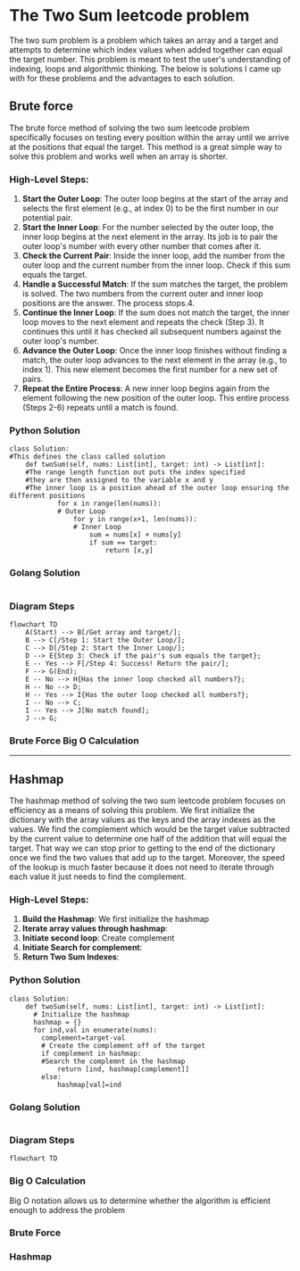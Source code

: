 # The Two Sum leetcode problem

The two sum problem is a problem which takes an array and a target and attempts to determine which index values when added together can equal the target number. This problem is meant to test the user's understanding of indexing, loops and algorithmic thinking. The below is solutions I came up with for these problems and the advantages to each solution. 

## Brute force 

The brute force method of solving the two sum leetcode problem specifically focuses on testing every position within the array until we arrive at the positions that equal the target. This method is a great simple way to solve this problem and works well when an array is shorter. 

### High-Level Steps:

1. **Start the Outer Loop**: The outer loop begins at the start of the array and selects the first element (e.g., at index 0) to be the first number in our potential pair.
2. **Start the Inner Loop**: For the number selected by the outer loop, the inner loop begins at the next element in the array. Its job is to pair the outer loop's number with every other number that comes after it.
3. **Check the Current Pair**: Inside the inner loop, add the number from the outer loop and the current number from the inner loop. Check if this sum equals the target.
4. **Handle a Successful Match**: If the sum matches the target, the problem is solved. The two numbers from the current outer and inner loop positions are the answer. The process stops.4.
5. **Continue the Inner Loop**: If the sum does not match the target, the inner loop moves to the next element and repeats the check (Step 3). It continues this until it has checked all subsequent numbers against the outer loop's number.
6. **Advance the Outer Loop**: Once the inner loop finishes without finding a match, the outer loop advances to the next element in the array (e.g., to index 1). This new element becomes the first number for a new set of pairs.
7. **Repeat the Entire Process**: A new inner loop begins again from the element following the new position of the outer loop. This entire process (Steps 2-6) repeats until a match is found.

### Python Solution 

~~~
class Solution:
#This defines the class called solution 
    def twoSum(self, nums: List[int], target: int) -> List[int]:
    #The range length function out puts the index specified
    #they are then assigned to the variable x and y
    #The inner loop is a position ahead of the outer loop ensuring the different positions 
            for x in range(len(nums)):
            # Outer Loop       
                for y in range(x+1, len(nums)):
                # Inner Loop
                    sum = nums[x] + nums[y]
                    if sum == target: 
                        return [x,y]
~~~

### Golang Solution 

~~~
~~~          
### Diagram Steps 
```mermaid
flowchart TD
    A(Start) --> B[/Get array and target/];
    B --> C[/Step 1: Start the Outer Loop/];
    C --> D[/Step 2: Start the Inner Loop/];
    D --> E{Step 3: Check if the pair's sum equals the target};
    E -- Yes --> F[/Step 4: Success! Return the pair/];
    F --> G(End);
    E -- No --> H{Has the inner loop checked all numbers?};
    H -- No --> D;
    H -- Yes --> I{Has the outer loop checked all numbers?};
    I -- No --> C;
    I -- Yes --> J[No match found];
    J --> G;
```

### Brute Force Big O Calculation

---

## Hashmap 
The hashmap method of solving the two sum leetcode problem focuses on efficiency as a means of solving this problem. We first initialize the dictionary with the array values as the keys and the array indexes as the values. We find the complement which would be the target value subtracted by the current value to determine one half of the addition that will equal the target. That way we can stop prior to getting to the end of the dictionary once we find the two values that add up to the target. Moreover, the speed of the lookup is much faster because it does not need to iterate through each value it just needs to find the complement. 

### High-Level Steps:

1. **Build the Hashmap**: We first initialize the hashmap 
2. **Iterate array values through hashmap**:
3. **Initiate second loop**: Create complement 
4. **Initiate Search for complement**:
5. **Return Two Sum Indexes**:

### Python Solution 

~~~
class Solution:
    def twoSum(self, nums: List[int], target: int) -> List[int]:
      # Initialize the hashmap 
      hashmap = {}
      for ind,val in enumerate(nums):
        complement=target-val
        # Create the complement off of the target
        if complement in hashmap:
        #Search the complemnt in the hashmap
            return [ind, hashmap[complement]]
        else:
            hashmap[val]=ind    
~~~

### Golang Solution 

~~~
~~~          

### Diagram Steps

```mermaid
flowchart TD

```

### Big O Calculation

Big O notation allows us to determine whether the algorithm is efficient enough to address the problem  

### Brute Force 

### Hashmap